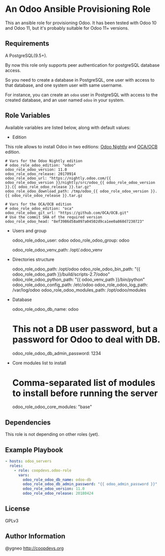 An Odoo Ansible Provisioning Role
=========================================

This an ansible role for provisioning Odoo. It has been tested with Odoo 10 and Odoo 11, but it's probably suitable for Odoo 11+ versions.

Requirements
------------

A PostgreSQL(9.5+).

By now this role only supports peer authentication for postgreSQL database access.

So you need to create a database in PostgreSQL, one user with access to that database, and one system user with same username.

For instance, you can create an `odoo` user in PostgreSQL with access to the created database, and an user named `odoo` in your system.

Role Variables
--------------
Available variables are listed below, along with default values:

* Edition

This role allows to install Odoo in two editions: [Odoo Nightly](http://nightly.odoo.com/) and [OCA/OCB](https://github.com/OCA/OCB.git) edition.

    # Vars for the Odoo Nightly edition
    # odoo_role_odoo_edition: "odoo"
    odoo_role_odoo_version: 11.0
    odoo_role_odoo_release: 20170914
    odoo_role_odoo_url: "https://nightly.odoo.com/{{ odoo_role_odoo_version }}/nightly/src/odoo_{{ odoo_role_odoo_version }}.{{ odoo_role_odoo_release }}.tar.gz"
    odoo_role_odoo_download_path: /tmp/odoo_{{ odoo_role_odoo_version }}.{{ odoo_role_odoo_release }}.tar.gz

    # Vars for the OCA/OCB edition
    # odoo_role_odoo_edition: "oca"
    odoo_role_odoo_git_url: "https://github.com/OCA/OCB.git"
    # Use the commit SHA of the required version
    odoo_role_odoo_head: "8ef3986d58a097a04502d9ca1ee0a860d7230723"

* Users and group

    odoo_role_odoo_user: odoo
    odoo_role_odoo_group: odoo

    odoo_role_odoo_venv_path: /opt/.odoo_venv

* Directories structure

    odoo_role_odoo_path: /opt/odoo
    odoo_role_odoo_bin_path: "{{ odoo_role_odoo_path }}/build/scripts-2.7/odoo"
    odoo_role_odoo_python_path: "{{ odoo_venv_path }}/bin/python"
    odoo_role_odoo_config_path: /etc/odoo
    odoo_role_odoo_log_path: /var/log/odoo
    odoo_role_odoo_modules_path: /opt/odoo/modules

* Database

    odoo_role_odoo_db_name: odoo
    # This not a DB user password, but a password for Odoo to deal with DB.
    odoo_role_odoo_db_admin_password: 1234

* Core modules list to install

    # Comma-separated list of modules to install before running the server
    odoo_role_odoo_core_modules: "base"

Dependencies
------------

This role is not depending on other roles (yet).

Example Playbook
----------------

```yaml
- hosts: odoo_servers
  roles:
    - role: coopdevs.odoo-role
      vars:
        odoo_role_odoo_db_name: odoo-db
        odoo_role_odoo_db_admin_password: "{{ odoo_admin_password }}"
        odoo_role_odoo_version: 11.0
        odoo_role_odoo_release: 20180424
```

License
-------

GPLv3

Author Information
------------------

@ygneo
http://coopdevs.org
